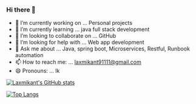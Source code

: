 ### Hi there 👋






- 🔭 I’m currently working on ... Personal projects
- 🌱 I’m currently learning ... java full stack development
- 👯 I’m looking to collaborate on ... GitHub
- 🤔 I’m looking for help with ... Web app development
- 💬 Ask me about ... Java, spring boot, Microservices, Restful, Runbook automation
- 📫 How to reach me: ... laxmikant91111@gmail.com
- 😄 Pronouns: ... lk

<a href="https://github.com/anuraghazra/github-readme-stats">





![Laxmikant's GitHub stats](https://github-readme-stats.vercel.app/api?username=Lk91111&show_icons=true&theme=tokyonight)

[![Top Langs](https://github-readme-stats.vercel.app/api/top-langs/?username=Lk91111&layout=compact&theme=tokyonight&exclude_repo=github-readme-stats,anuraghazra.github.io)](https://github.com/Lk91111/github-readme-stats)







